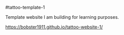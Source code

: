 #tattoo-template-1

Template website I am building for learning purposes.

https://bobster1911.github.io/tattoo-website-1/
